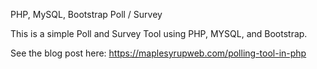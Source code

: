 PHP, MySQL, Bootstrap Poll / Survey

This is a simple Poll and Survey Tool using PHP, MYSQL, and Bootstrap.

See the blog post here: https://maplesyrupweb.com/polling-tool-in-php
